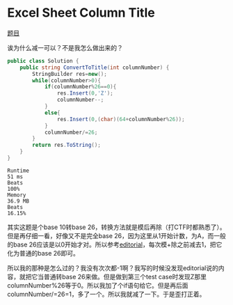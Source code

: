 # Excel Sheet Column Title

[题目](https://leetcode.com/problems/excel-sheet-column-title/description/)

诶为什么减一可以？不是我怎么做出来的？
```c#
public class Solution {
    public string ConvertToTitle(int columnNumber) {
        StringBuilder res=new();
        while(columnNumber>0){
            if(columnNumber%26==0){
                res.Insert(0,'Z');
                columnNumber--;
            }
            else{
                res.Insert(0,(char)(64+columnNumber%26));
            }
            columnNumber/=26;
        }
        return res.ToString();
    }
}
```
```
Runtime
51 ms
Beats
100%
Memory
36.9 MB
Beats
16.15%
```
其实这题是个base 10转base 26，转换方法就是模后再除（打CTF时都熟悉了）。但是再仔细一看，好像又不是完全base 26，因为这里从1开始计数，为A，而一般的base 26应该是以0开始才对。所以参考[editorial](https://leetcode.com/problems/excel-sheet-column-title/editorial/)，每次模+除之前减去1，把它化为普通的base 26即可。

所以我的那种是怎么过的？我没有次次都-1啊？我写的时候没发现editorial说的内容，就把它当普通转base 26来做。但是做到第三个test case时发现Z那里columnNumber%26等于0。所以我加了个if语句给它。但是再后面columnNumber/=26=1，多了一个。所以我就减了一下。于是歪打正着。